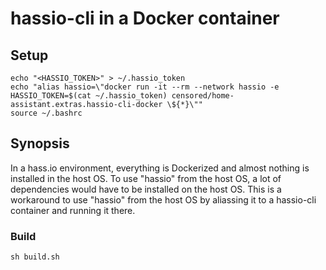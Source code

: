 # hassio-cli in a Docker container
## Setup
```
echo "<HASSIO_TOKEN>" > ~/.hassio_token
echo "alias hassio=\"docker run -it --rm --network hassio -e HASSIO_TOKEN=$(cat ~/.hassio_token) censored/home-assistant.extras.hassio-cli-docker \${*}\""
source ~/.bashrc
```

## Synopsis
In a hass.io environment, everything is Dockerized and almost nothing is installed in the host OS. To use "hassio" from the host OS, a lot of dependencies would have to be installed on the host OS. This is a workaround to use "hassio" from the host OS by aliassing it to a hassio-cli container and running it there.

### Build
```
sh build.sh
```
